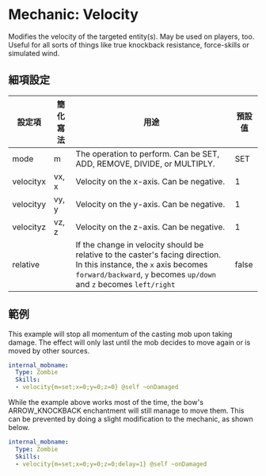 Mechanic: Velocity
==================

Modifies the velocity of the targeted entity(s). May be used on players,
too. Useful for all sorts of things like true knockback resistance,
force-skills or simulated wind.

細項設定
----------

| 設定項 | 簡化寫法 | 用途 | 預設值 |
|-----------|---------|-------------------------------------------------------------------------|---------------|
| mode  | m   | The operation to perform. Can be SET, ADD, REMOVE, DIVIDE, or MULTIPLY. | SET   |
| velocityx | vx, x   | Velocity on the x-axis. Can be negative.   | 1 |
| velocityy | vy, y   | Velocity on the y-axis. Can be negative.   | 1 |
| velocityz | vz, z   | Velocity on the z-axis. Can be negative.   | 1 |
| relative  | | If the change in velocity should be relative to the caster's facing direction. In this instance, the `x` axis becomes `forward/backward`, `y` becomes `up/down` and `z` becomes `left/right`| false |

  

範例
--------

This example will stop all momentum of the casting mob upon taking
damage. The effect will only last until the mob decides to move again or
is moved by other sources.

```yml
internal_mobname:
  Type: Zombie
  Skills:
  - velocity{m=set;x=0;y=0;z=0} @self ~onDamaged
```

While the example above works most of the time, the bow's ARROW_KNOCKBACK enchantment will still manage to move them. This can be prevented by doing a slight modification to the mechanic, as shown below.
```yml
internal_mobname:
  Type: Zombie
  Skills:
  - velocity{m=set;x=0;y=0;z=0;delay=1} @self ~onDamaged
```